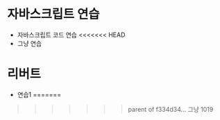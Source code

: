 # 자바스크립트 연습

- 자바스크립트 코드 연습
<<<<<<< HEAD
- 그냥 연습

# 리버트

- 연습1
=======
>>>>>>> parent of f334d34... 그냥 1019
